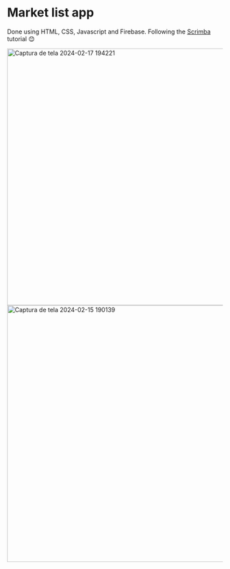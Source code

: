 # Market list app 

Done using HTML, CSS, Javascript and Firebase. Following the [Scrimba](https://scrimba.com/learn/firebase) tutorial 😊

<img width="600" alt="Captura de tela 2024-02-17 194221" src="https://github.com/DaphLie/firebase_market_app/assets/106819719/4419eabe-42f3-41ba-99d6-6c046e734bfc">

<img width="600" alt="Captura de tela 2024-02-15 190139" src="https://github.com/DaphLie/firebase_market_app/assets/106819719/38952146-887f-4860-8fc6-2ec847a23947">
